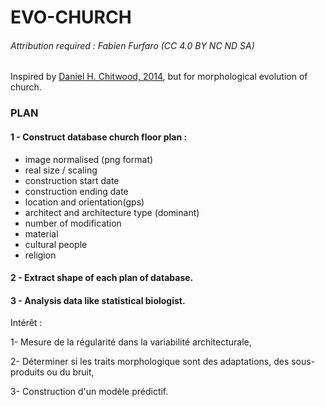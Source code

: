 # EVO-CHURCH

###### Attribution required : Fabien Furfaro (CC 4.0 BY NC ND SA)

Inspired by [Daniel H. Chitwood, 2014](https://doi.org/10.1371/journal.pone.0109229), but for morphological evolution of church.

### PLAN

#### 1 - Construct database church floor plan :

* image normalised (png format)
* real size / scaling
* construction start date
* construction ending date
* location and orientation(gps)
* architect and architecture type (dominant)
* number of modification
* material
* cultural people
* religion

#### 2 - Extract shape of each plan of database.

#### 3 - Analysis data like statistical biologist.

Intérêt : 

1- Mesure de la régularité dans la variabilité architecturale,

2- Déterminer si les traits morphologique sont des adaptations, des sous-produits ou du bruit,

3- Construction d'un modèle prédictif.

